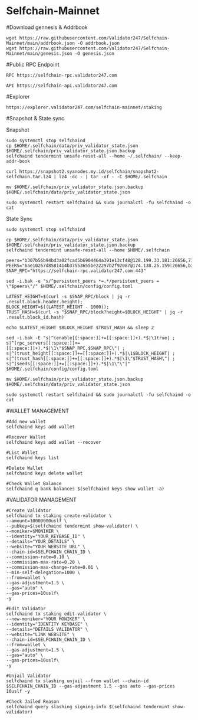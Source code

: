 # Selfchain-Mainnet

#Download gennesis & Addrbook

    wget https://raw.githubusercontent.com/Validator247/Selfchain-Mainnet/main/addrbook.json -O addrbook.json
    wget https://raw.githubusercontent.com/Validator247/Selfchain-Mainnet/main/genesis.json -O genesis.json

#Public RPC Endpoint

    RPC https://selfchain-rpc.validator247.com

    API https://selfchain-api.validator247.com

#Explorer

    https://explorer.validator247.com/selfchain-mainnet/staking

#Snapshot & State sync

Snapshot

    sudo systemctl stop selfchaind
    cp $HOME/.selfchain/data/priv_validator_state.json $HOME/.selfchain/priv_validator_state.json.backup
    selfchaind tendermint unsafe-reset-all --home ~/.selfchain/ --keep-addr-book

    curl https://snapshot2.syanodes.my.id/selfchain/snapshot2-selfchain.tar.lz4 | lz4 -dc - | tar -xf - -C $HOME/.selfchain

    mv $HOME/.selfchain/priv_validator_state.json.backup $HOME/.selfchain/data/priv_validator_state.json

    sudo systemctl restart selfchaind && sudo journalctl -fu selfchaind -o cat

State Sync

    sudo systemctl stop selfchaind

    cp $HOME/.selfchain/data/priv_validator_state.json $HOME/.selfchain/priv_validator_state.json.backup
    selfchaind tendermint unsafe-reset-all --home $HOME/.selfchain

    peers="b307b56b94bd3a02fcad5b6904464a391e13cf48@128.199.33.181:26656,71b8d630e7c3e31f2743fda68e6d3ac64f41cece@209.97.174.97:26656,6ae10267d8581414b37553655be22297b2f92087@174.138.25.159:26656"
    PEERS="6ae10267d8581414b37553655be22297b2f92087@174.138.25.159:26656,b307b56b94bd3a02fcad5b6904464a391e13cf48@128.199.33.181:26656,34c3a8a2955b4d6e5deef15c6b091250f5878afe@18.117.74.150:26656,4c8b8296e767cf3d67355dba98781ee0348e87ea@144.76.30.94:30056,c139f537755d5614a3ceaeb0f01b03be94e7ecb5@162.19.171.121:26656,6a3a0db2763d8222d00af55cbbe35824a39c8292@176.9.183.45:34656,e22a53afe2caa3aafae89edec68531e5dffa071f@188.40.72.97:26656,7a9038d1efd34c7f3baea17d8822262a981568b1@217.182.136.79:30156,f238d6a52578975198ceac2b0c2b004d49d5613f@88.198.5.77:31656,8401cbf633c496e464a2d016b333f61ff34e9ee9@167.71.233.135:26656,aab5f0267427d9dbd840fd04e634a02837d44365@51.77.20.28:25565,c743758973f5543578949228ff623918a4b43c54@165.232.177.11:26656,e5b970c7b4e9b0281fc2fc58166c9e9af476c9a3@46.4.23.120:58656,0a67ac1518c816e1927554dfc17c47f4ee457bcb@168.119.75.88:36656,2f547f93392d7351c74a0d8cae1d44f172cf32e5@64.227.156.23:26656,55d3e1761d6752eeb72b8b86decbca0d56f6a885@159.89.173.150:26656,02982b993b659c377238db477ae3698065ebc941@13.250.113.56:26656,9512a59cf93b987aff830148421a514cacb8a1b8@170.64.141.15:26656,024aa95bbdcef24d8d55c04f9c4de2fec2bc3bf6@34.159.240.168:26656,5fec0f158870a9e82e8a48fed83a78d567fb639a@167.235.12.38:22156,7efdc46e50e03e1f1208c8f276047b7fea345cc8@34.159.40.118:26656,62771c2083623cb6db6eda99f404036759c5f4b3@65.109.99.157:16609,a96b7c56cb64c16917a629c9ae0f3b3c0aea584c@35.234.89.188:26656,b844793daeffaedfcdbd5b08688cd10e1859d678@37.120.245.116:26656,790544e857cfe673cab570668131aa7ae2be7e5d@178.63.100.102:26656,a0c70d4dcce7b979faaa375a21300efd03001c99@34.48.99.116:26656,c87c1b17045b27fd14b13d7dbb3469a2248cb1f7@95.217.204.58:24356,637077d431f618181597706810a65c826524fd74@5.9.151.56:24356,d93bbc2d467800a10581d38261041d7dc0bcc4cd@158.220.90.61:26656,e097dc629cbe874b139841dedb06775cc75435ee@65.108.237.188:20656,7bad33a03bec7c0bd174a386045d5ff583b39570@95.216.7.84:36656,c1499d43cf198e2bc5490b9e2018ef22cd657d89@65.108.81.240:26656,d0478546164151adfc225ebc52509736bb05375a@173.234.17.129:26656,ee1265e95bcbfbeff7d096befe17e24c88549c65@65.108.9.83:11356,f282af2ba286abb9d4aab611a8f39176c26d6928@213.239.207.175:61656,e9376f40ac2b672e9f2f66ad212f59801d53afe8@178.162.165.193:26656,9d7dbaa0cb7f28ab8926c738860c18bd6d00aaaf@168.119.75.89:26656,c597aa118302d417e039e5a81d722422e73c85e1@135.125.67.227:26656,a950d48fce4a648aacf7327198e6ea3e545f3112@168.119.166.138:26656,e3edeec5261ec00ba4a87cdd419f601ee5e5e063@109.199.118.239:11356,473303f1a0dff43121cff9b7a12b5b39a42bc46c@37.27.31.253:26656,75f56904bf31a89b4b085eeaaf0fcea04311abed@113.176.142.7:10056,923758c6f7adaec3c9a668dc74ba28fda7066b1c@65.109.120.211:24656,c91ca713d48dac1ac940da53db1ff99cedb3f171@154.38.172.102:10256"
    SNAP_RPC="https://selfchain-rpc.validator247.com:443"

    sed -i.bak -e "s/^persistent_peers *=.*/persistent_peers = \"$peers\"/" $HOME/.selfchain/config/config.toml 

    LATEST_HEIGHT=$(curl -s $SNAP_RPC/block | jq -r .result.block.header.height);
    BLOCK_HEIGHT=$((LATEST_HEIGHT - 1000));
    TRUST_HASH=$(curl -s "$SNAP_RPC/block?height=$BLOCK_HEIGHT" | jq -r .result.block_id.hash) 

    echo $LATEST_HEIGHT $BLOCK_HEIGHT $TRUST_HASH && sleep 2

    sed -i.bak -E "s|^(enable[[:space:]]+=[[:space:]]+).*$|\1true| ;
    s|^(rpc_servers[[:space:]]+=[[:space:]]+).*$|\1\"$SNAP_RPC,$SNAP_RPC\"| ;
    s|^(trust_height[[:space:]]+=[[:space:]]+).*$|\1$BLOCK_HEIGHT| ;
    s|^(trust_hash[[:space:]]+=[[:space:]]+).*$|\1\"$TRUST_HASH\"| ;
    s|^(seeds[[:space:]]+=[[:space:]]+).*$|\1\"\"|" $HOME/.selfchain/config/config.toml

    mv $HOME/.selfchain/priv_validator_state.json.backup $HOME/.selfchain/data/priv_validator_state.json

    sudo systemctl restart selfchaind && sudo journalctl -fu selfchaind -o cat

#WALLET MANAGEMENT

    #Add new wallet
    selfchaind keys add wallet

    #Recover Wallet
    selfchaind keys add wallet --recover

    #List Wallet
    selfchaind keys list

    #Delete Wallet
    selfchaind keys delete wallet

    #Check Wallet Balance
    selfchaind q bank balances $(selfchaind keys show wallet -a)

#VALIDATOR MANAGEMENT

    #Create Validator
    selfchaind tx staking create-validator \
    --amount=10000000uslf \
    --pubkey=$(selfchaind tendermint show-validator) \
    --moniker=$MONIKER \
    --identity="YOUR_KEYBASE_ID" \
    --details="YOUR_DETAILS" \
    --website="YOUR_WEBSITE_URL" \
    --chain-id=$SELFCHAIN_CHAIN_ID \
    --commission-rate=0.10 \
    --commission-max-rate=0.20 \
    --commission-max-change-rate=0.01 \
    --min-self-delegation=1000 \
    --from=wallet \
    --gas-adjustment=1.5 \
    --gas="auto" \
    --gas-prices=10uslf\ 
    -y

    #Edit Validator
    selfchaind tx staking edit-validator \
    --new-moniker="YOUR MONIKER" \
    --identity="IDENTITY KEYBASE" \
    --details="DETAILS VALIDATOR" \
    --website="LINK WEBSITE" \
    --chain-id=$SELFCHAIN_CHAIN_ID \
    --from=wallet \
    --gas-adjustment=1.5 \
    --gas="auto" \
    --gas-prices=10uslf\ 
    -y

    #Unjail Validator
    selfchaind tx slashing unjail --from wallet --chain-id $SELFCHAIN_CHAIN_ID --gas-adjustment 1.5 --gas auto --gas-prices 10uslf -y

    #Check Jailed Reason
    selfchaind query slashing signing-info $(selfchaind tendermint show-validator)
